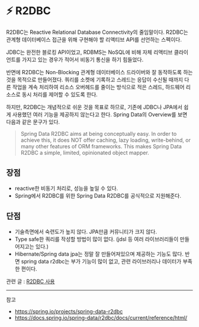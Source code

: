 # ⚡️ R2DBC

R2DBC는 Reactive Relational Database Connectivity의 줄임말이다. R2DBC는 관계형 데이터베이스 접근을 위해 구현해야 할 리액티브 API를 선언하는 스펙이다.

JDBC는 완전한 블로킹 API이었고, RDBMS는 NoSQL에 비해 자체 리액티브 클라이언트를 가지고 있는 경우가 적어서 비동기 통신을 하기 힘들었다.

반면에 R2DBC는 Non-Blocking 관계형 데이터베이스 드라이버와 잘 동작하도록 하는 것을 목적으로 만들어졌다. 쿼리를 소켓에 기록하고 스레드는 응답이 수신될 때까지 다른 작업을 계속 처리하여 리소스 오버헤드를 줄이는 방식으로 적은 스레드, 하드웨어 리소스로 동시 처리를 제어할 수 있도록 한다.

하지만, R2DBC는 개념적으로 쉬운 것을 목표로 하므로, 기존에 JDBC나 JPA에서 쉽게 사용했던 여러 기능을 제공하지 않는다고 한다. Spring Data의 Overview를 보면 다음과 같은 문구가 있다.

> Spring Data R2DBC aims at being conceptually easy. In order to achieve this, it does NOT offer caching, lazy loading, write-behind, or many other features of ORM frameworks. This makes Spring Data R2DBC a simple, limited, opinionated object mapper.

## 장점

- reactive한 비동기 처리로, 성능을 높일 수 있다.
- Spring에서 R2DBC를 위한 Spring Data R2DBC를 공식적으로 지원해준다.

## 단점

- 기술측면에서 숙련도가 높지 않다. JPA만큼 커뮤니티가 크지 않다.
- Type safe한 쿼리를 작성할 방법이 많이 없다. (jdsl 등 여러 라이브러리들이 만들어지고는 있다.)
- Hibernate/Spring data jpa는 정말 잘 만들어져있으며 제공하는 기능도 많다. 반면 spring data r2dbc는 부가 기능이 많이 없고, 관련 라이브러리나 데이터가 부족한 편이다.

관련 글 : [R2DBC 사용](R2DBC%E2%80%85%EC%82%AC%EC%9A%A9.md)

---

참고

- https://spring.io/projects/spring-data-r2dbc
- https://docs.spring.io/spring-data/r2dbc/docs/current/reference/html/